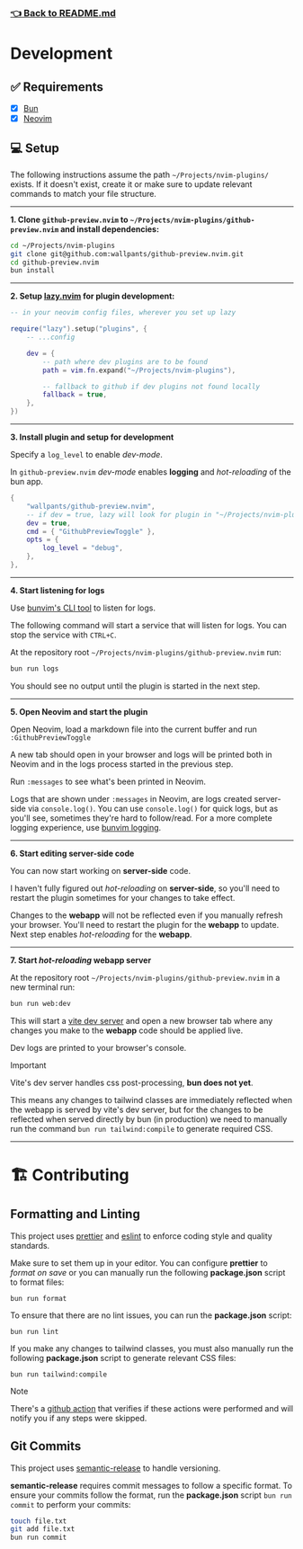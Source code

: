 ### [👈 Back to README.md](/README.md)

# Development

## ✅ Requirements

- [x] [Bun](https://bun.sh)
- [x] [Neovim](https://neovim.io)

## 💻 Setup

The following instructions assume the path `~/Projects/nvim-plugins/` exists.
If it doesn't exist, create it or make sure to update relevant commands to
match your file structure.

---

**1. Clone `github-preview.nvim` to `~/Projects/nvim-plugins/github-preview.nvim`
and install dependencies:**

```sh
cd ~/Projects/nvim-plugins
git clone git@github.com:wallpants/github-preview.nvim.git
cd github-preview.nvim
bun install
```

---

**2. Setup [lazy.nvim](https://github.com/folke/lazy.nvim) for plugin development:**

```lua
-- in your neovim config files, wherever you set up lazy

require("lazy").setup("plugins", {
    -- ...config

    dev = {
        -- path where dev plugins are to be found
        path = vim.fn.expand("~/Projects/nvim-plugins"),

        -- fallback to github if dev plugins not found locally
        fallback = true,
    },
})
```

---

**3. Install plugin and setup for development**

Specify a `log_level` to enable _dev-mode_.

In `github-preview.nvim` _dev-mode_ enables **logging** and _hot-reloading_ of the bun app.

```lua
{
    "wallpants/github-preview.nvim",
    -- if dev = true, lazy will look for plugin in "~/Projects/nvim-plugins"
    dev = true,
    cmd = { "GithubPreviewToggle" },
    opts = {
        log_level = "debug",
    },
},
```

---

**4. Start listening for logs**

Use [bunvim's CLI tool](https://github.com/wallpants/bunvim#console) to listen for logs.

The following command will start a service that will listen for logs.
You can stop the service with `CTRL+C`.

At the repository root `~/Projects/nvim-plugins/github-preview.nvim` run:

```sh
bun run logs
```

You should see no output until the plugin is started in the next step.

---

**5. Open Neovim and start the plugin**

Open Neovim, load a markdown file into the current buffer and run `:GithubPreviewToggle`

A new tab should open in your browser and logs will be printed both in Neovim and in the
logs process started in the previous step.

Run `:messages` to see what's been printed in Neovim.

Logs that are shown under `:messages` in Neovim, are logs created server-side via
`console.log()`. You can use `console.log()` for quick logs, but as you'll see,
sometimes they're hard to follow/read. For a more complete logging experience, use
[bunvim logging](https://github.com/wallpants/bunvim#%EF%B8%8F-logging).

---

**6. Start editing server-side code**

You can now start working on **server-side** code.

I haven't fully figured out _hot-reloading_ on **server-side**, so you'll need to
restart the plugin sometimes for your changes to take effect.

Changes to the **webapp** will not be reflected even if you manually refresh
your browser. You'll need to restart the plugin for the **webapp** to update.
Next step enables _hot-reloading_ for the **webapp**.

---

**7. Start _hot-reloading_ webapp server**

At the repository root `~/Projects/nvim-plugins/github-preview.nvim` in a new terminal run:

```sh
bun run web:dev
```

This will start a [vite dev server](https://vitejs.dev/) and open a new browser
tab where any changes you make to the **webapp** code should be applied live.

Dev logs are printed to your browser's console.

> [!IMPORTANT]
> Vite's dev server handles css post-processing, <strong>bun does not yet</strong>.
>
> This means any changes to tailwind classes are immediately reflected when
> the webapp is served by vite's dev server, but for the changes to be reflected
> when served directly by bun (in production) we need to manually run the command
> `bun run tailwind:compile` to generate required CSS.

---

# 🏗️ Contributing

## Formatting and Linting

This project uses [prettier](https://prettier.io/) and [eslint](https://eslint.org/)
to enforce coding style and quality standards.

Make sure to set them up in your editor. You can configure **prettier** to
_format on save_ or you can manually run the following **package.json**
script to format files:

```
bun run format
```

To ensure that there are no lint issues, you can run the **package.json** script:

```
bun run lint
```

If you make any changes to tailwind classes, you must also manually run the
following **package.json** script to generate relevant CSS files:

```
bun run tailwind:compile
```

> [!NOTE]
> There's a [github action](https://github.com/wallpants/github-preview.nvim/blob/e29bd3dcf7cae32ac95b30122ea6632bf99f9fb2/.github/workflows/release.yml#L12-L38)
> that verifies if these actions were performed and will notify you if any steps were skipped.

## Git Commits

This project uses [semantic-release](https://github.com/semantic-release/semantic-release) to handle versioning.

**semantic-release** requires commit messages to follow a specific format. To ensure your commits
follow the format, run the **package.json** script `bun run commit` to perform your commits:

```sh
touch file.txt
git add file.txt
bun run commit
```

